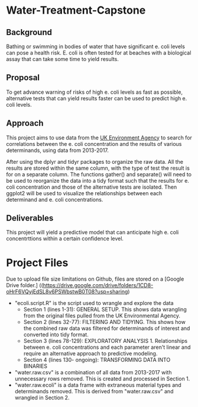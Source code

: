 # Water-Treatment-Capstone

## Background

Bathing or swimming in bodies of water that have significant e. coli levels can pose a health risk. E. coli is often tested for at beaches with a biological assay that can take some time to yield results. 

## Proposal

To get advance warning of risks of high e. coli levels as fast as possible, alternative tests that can yield results faster can be used to predict high e. coli levels.

## Approach

This project aims to use data from the [UK Environment Agency](http://environment.data.gov.uk/water-quality/view/landing) to search for correlations between the e. coli concentration and the results of various determinands, using data from 2013-2017.

After using the dplyr and tidyr packages to organize the raw data. All the results are stored within the same column, with the type of test the result is for on a separate column. The functions gather() and separate() will need to be used to reorganize the data into a tidy format such that the results for e. coli concentration and those of the alternative tests are isolated. Then ggplot2 will be used to visualize the relationships between each determinand and e. coli concentrations.

## Deliverables

This project will yield a predictive model that can anticipate high e. coli concentrttions within a certain confidence level.

# Project Files

Due to upload file size limitations on Github, files are stored on a [Google Drive folder.] ((https://drive.google.com/drive/folders/1CD8-oHrF6VQyjEdSL8v6PSWbstwB0T08?usp=sharing)

- "ecoli.script.R" is the script used to wrangle and explore the data
    - Section 1 (lines 1-31): GENERAL SETUP. This shows data wrangling from the original files pulled from the UK Environmental Agency.
    - Section 2 (lines 32-77): FILTERING AND TIDYING. This shows how the combined raw data was filtered for determinands of interest and converted into tidy format.
    - Section 3 (lines 78-129): EXPLORATORY ANALYSIS 1. Relationships between e. coli concentrations and each parameter aren't linear and require an alternative approach to predictive modeling.
    - Section 4 (lines 130- ongoing): TRANSFORMING DATA INTO BINARIES
- "water.raw.csv" is a combination of all data from 2013-2017 with unnecessary rows removed. This is created and processed in Section 1.
- "water.raw.ecoli" is a data frame with extraneous material types and determinands removed. This is derived from "water.raw.csv" and wrangled in Section 2.
